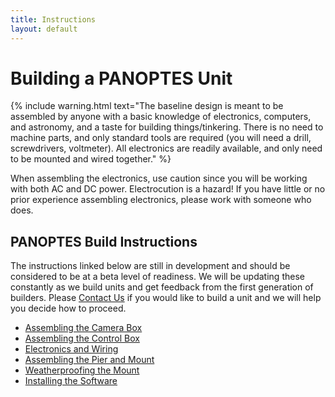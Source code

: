 ```yaml
---
title: Instructions
layout: default
---
```


# Building a PANOPTES Unit

{% include warning.html text="The baseline design is meant to be assembled by anyone with a basic knowledge of electronics, computers, and astronomy, and a taste for building things/tinkering. There is no need to machine parts, and only standard tools are required (you will need a drill, screwdrivers, voltmeter). All electronics are readily available, and only need to be mounted and wired together." %}


When assembling the electronics, use caution since you will be working with both AC and DC power.  Electrocution is a hazard!  If you have little or no prior experience assembling electronics, please work with someone who does.

## PANOPTES Build Instructions

The instructions linked below are still in development and should be considered to be at a beta level of readiness.  We will be updating these constantly as we build units and get feedback from the first generation of builders.  Please <a href="mailto:info@projectpanoptes.org">Contact Us</a> if you would like to build a unit and we will help you decide how to proceed.

* [Assembling the Camera Box](hardware/camera_box.html)
* [Assembling the Control Box](hardware/control_box.html)
* [Electronics and Wiring](hardware/electronics.html)
* [Assembling the Pier and Mount](hardware/pier.html)
* [Weatherproofing the Mount](hardware/weatherproofing.html)
* [Installing the Software](software/install.html)
